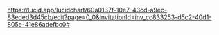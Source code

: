 https://lucid.app/lucidchart/60a0137f-10e7-43cd-a9ec-83eded3d45cb/edit?page=0_0&invitationId=inv_cc833253-d5c2-40d1-805e-41e86adefbc0#